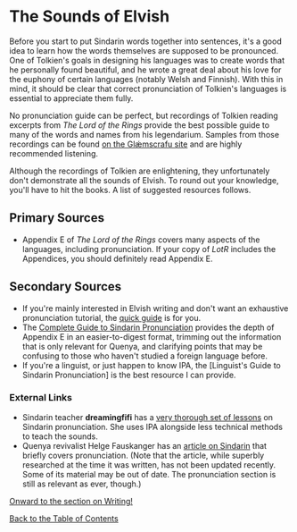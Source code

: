 # The Sounds of Elvish

Before you start to put Sindarin words together into sentences, it's a good idea to learn how the words themselves are supposed to be pronounced. One of Tolkien's goals in designing his languages was to create words that he personally found beautiful, and he wrote a great deal about his love for the euphony of certain languages (notably Welsh and Finnish). With this in mind, it should be clear that correct pronunciation of Tolkien's languages is essential to appreciate them fully.

No pronunciation guide can be perfect, but recordings of Tolkien reading excerpts from _The Lord of the Rings_ provide the best possible guide to many of the words and names from his legendarium. Samples from those recordings can be found [on the Glǽmscrafu site](http://www.jrrvf.com/~glaemscrafu/english/tolkienhimself.html) and are highly recommended listening.

Although the recordings of Tolkien are enlightening, they unfortunately don't demonstrate all the sounds of Elvish. To round out your knowledge, you'll have to hit the books. A list of suggested resources follows.

## Primary Sources

- Appendix E of _The Lord of the Rings_ covers many aspects of the languages, including pronunciation. If your copy of _LotR_ includes the Appendices, you should definitely read Appendix E.

## Secondary Sources

- If you're mainly interested in Elvish writing and don't want an exhaustive pronunciation tutorial, the [quick guide](./pronunciation-quick.html) is for you.
- The [Complete Guide to Sindarin Pronunciation](./pronunciation-complete.html) provides the depth of Appendix E in an easier-to-digest format, trimming out the information that is only relevant for Quenya, and clarifying points that may be confusing to those who haven't studied a foreign language before.
- If you're a linguist, or just happen to know IPA, the [Linguist's Guide to Sindarin Pronunciation] is the best resource I can provide.

### External Links

- Sindarin teacher **dreamingfifi** has a [very thorough set of lessons](http://your-sindarin-textbook.realelvish.net/chapter1/lesson3/) on Sindarin pronunciation. She uses IPA alongside less technical methods to teach the sounds.
- Quenya revivalist Helge Fauskanger has an [article on Sindarin](http://folk.uib.no/hnohf/sindarin.htm#Heading6) that briefly covers pronunciation. (Note that the article, while superbly researched at the time it was written, has not been updated recently. Some of its material may be out of date. The pronunciation section is still as relevant as ever, though.)

<div class="nav-links">
<p><a href="./writing.html">Onward to the section on Writing!</p>
<p><a href="../sindarin.html">Back to the Table of Contents</p>
</div>
